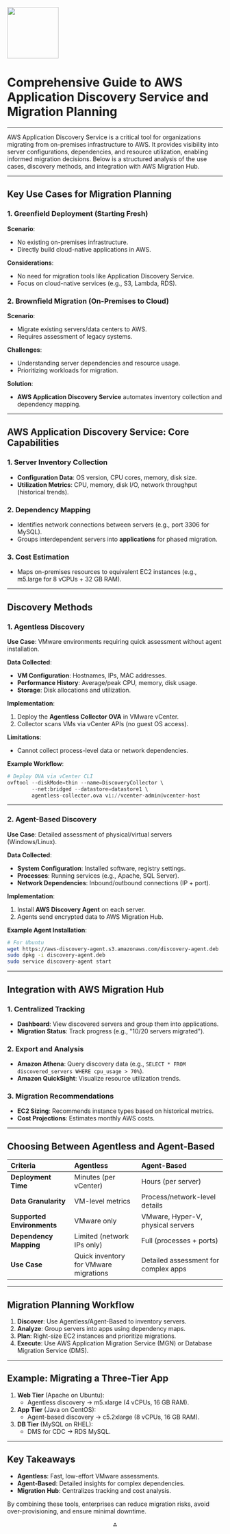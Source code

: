 <img src="https://r2cdn.perplexity.ai/pplx-full-logo-primary-dark%402x.png" class="logo" width="120"/>

# Comprehensive Guide to AWS Application Discovery Service and Migration Planning

---

AWS Application Discovery Service is a critical tool for organizations migrating from on-premises infrastructure to AWS. It provides visibility into server configurations, dependencies, and resource utilization, enabling informed migration decisions. Below is a structured analysis of the use cases, discovery methods, and integration with AWS Migration Hub.

---

## **Key Use Cases for Migration Planning**

### 1. **Greenfield Deployment (Starting Fresh)**

**Scenario**:

- No existing on-premises infrastructure.
- Directly build cloud-native applications in AWS.

**Considerations**:

- No need for migration tools like Application Discovery Service.
- Focus on cloud-native services (e.g., S3, Lambda, RDS).


### 2. **Brownfield Migration (On-Premises to Cloud)**

**Scenario**:

- Migrate existing servers/data centers to AWS.
- Requires assessment of legacy systems.

**Challenges**:

- Understanding server dependencies and resource usage.
- Prioritizing workloads for migration.

**Solution**:

- **AWS Application Discovery Service** automates inventory collection and dependency mapping.

---

## **AWS Application Discovery Service: Core Capabilities**

### 1. **Server Inventory Collection**

- **Configuration Data**: OS version, CPU cores, memory, disk size.
- **Utilization Metrics**: CPU, memory, disk I/O, network throughput (historical trends).


### 2. **Dependency Mapping**

- Identifies network connections between servers (e.g., port 3306 for MySQL).
- Groups interdependent servers into **applications** for phased migration.


### 3. **Cost Estimation**

- Maps on-premises resources to equivalent EC2 instances (e.g., m5.large for 8 vCPUs + 32 GB RAM).

---

## **Discovery Methods**

### 1. **Agentless Discovery**

**Use Case**: VMware environments requiring quick assessment without agent installation.

**Data Collected**:

- **VM Configuration**: Hostnames, IPs, MAC addresses.
- **Performance History**: Average/peak CPU, memory, disk usage.
- **Storage**: Disk allocations and utilization.

**Implementation**:

1. Deploy the **Agentless Collector OVA** in VMware vCenter.
2. Collector scans VMs via vCenter APIs (no guest OS access).

**Limitations**:

- Cannot collect process-level data or network dependencies.

**Example Workflow**:

```python  
# Deploy OVA via vCenter CLI  
ovftool --diskMode=thin --name=DiscoveryCollector \  
        --net:bridged --datastore=datastore1 \  
        agentless-collector.ova vi://vcenter-admin@vcenter-host  
```

---

### 2. **Agent-Based Discovery**

**Use Case**: Detailed assessment of physical/virtual servers (Windows/Linux).

**Data Collected**:

- **System Configuration**: Installed software, registry settings.
- **Processes**: Running services (e.g., Apache, SQL Server).
- **Network Dependencies**: Inbound/outbound connections (IP + port).

**Implementation**:

1. Install **AWS Discovery Agent** on each server.
2. Agents send encrypted data to AWS Migration Hub.

**Example Agent Installation**:

```bash  
# For Ubuntu  
wget https://aws-discovery-agent.s3.amazonaws.com/discovery-agent.deb  
sudo dpkg -i discovery-agent.deb  
sudo service discovery-agent start  
```

---

## **Integration with AWS Migration Hub**

### 1. **Centralized Tracking**

- **Dashboard**: View discovered servers and group them into applications.
- **Migration Status**: Track progress (e.g., "10/20 servers migrated").


### 2. **Export and Analysis**

- **Amazon Athena**: Query discovery data (e.g., `SELECT * FROM discovered_servers WHERE cpu_usage > 70%`).
- **Amazon QuickSight**: Visualize resource utilization trends.


### 3. **Migration Recommendations**

- **EC2 Sizing**: Recommends instance types based on historical metrics.
- **Cost Projections**: Estimates monthly AWS costs.

---

## **Choosing Between Agentless and Agent-Based**

| **Criteria** | **Agentless** | **Agent-Based** |
| :-- | :-- | :-- |
| **Deployment Time** | Minutes (per vCenter) | Hours (per server) |
| **Data Granularity** | VM-level metrics | Process/network-level details |
| **Supported Environments** | VMware only | VMware, Hyper-V, physical servers |
| **Dependency Mapping** | Limited (network IPs only) | Full (processes + ports) |
| **Use Case** | Quick inventory for VMware migrations | Detailed assessment for complex apps |

---

## **Migration Planning Workflow**

1. **Discover**: Use Agentless/Agent-Based to inventory servers.
2. **Analyze**: Group servers into apps using dependency maps.
3. **Plan**: Right-size EC2 instances and prioritize migrations.
4. **Execute**: Use AWS Application Migration Service (MGN) or Database Migration Service (DMS).

---

## **Example: Migrating a Three-Tier App**

1. **Web Tier** (Apache on Ubuntu):
    - Agentless discovery → m5.xlarge (4 vCPUs, 16 GB RAM).
2. **App Tier** (Java on CentOS):
    - Agent-based discovery → c5.2xlarge (8 vCPUs, 16 GB RAM).
3. **DB Tier** (MySQL on RHEL):
    - DMS for CDC → RDS MySQL.

---

## **Key Takeaways**

- **Agentless**: Fast, low-effort VMware assessments.
- **Agent-Based**: Detailed insights for complex dependencies.
- **Migration Hub**: Centralizes tracking and cost analysis.

By combining these tools, enterprises can reduce migration risks, avoid over-provisioning, and ensure minimal downtime.

<div style="text-align: center">⁂</div>

[^1]: https://docs.aws.amazon.com/application-discovery/latest/userguide/what-is-appdiscovery.html

[^2]: https://docs.aws.amazon.com/application-discovery/latest/userguide/console-walkthrough.html

[^3]: https://aws.amazon.com/about-aws/whats-new/2024/11/aws-application-discovery-service-integration-application-migration-service

[^4]: https://aws.amazon.com/blogs/aws/aws-application-discovery-service-update-agentless-discovery-for-vmware/

[^5]: https://faddom.com/aws-application-discovery-service-the-basics-and-how-to-get-started/

[^6]: https://www.servicenow.com/community/developer-forum/difference-between-agent-vs-agentless-discovery/m-p/1940890

[^7]: https://docs.aws.amazon.com/application-discovery/latest/userguide/agentless-collector-gs-prerequisites.html

[^8]: https://www.techtarget.com/searchaws/definition/AWS-Migration-Hub

[^9]: https://aws.amazon.com/application-discovery/features/

[^10]: https://bairavcloud.com/aws-application-discovery-service-agentless-vs-agent-based/

[^11]: https://aws.amazon.com/application-discovery/

[^12]: https://tutorialsdojo.com/aws-application-discovery-service/

[^13]: https://docs.aws.amazon.com/application-discovery/latest/APIReference/Welcome.html

[^14]: https://docs.aws.amazon.com/application-discovery/latest/userguide/discovery-import.html

[^15]: https://aws.amazon.com/solutions/new-to-aws/migration-planning/

[^16]: https://docs.aws.amazon.com/application-discovery/latest/userguide/agentless-collector.html

[^17]: https://docs.aws.amazon.com/migrationhub/latest/ug/gs-new-user-discovery.html

[^18]: https://aws.amazon.com/solutions/migration/infrastructure-application-discovery/

[^19]: https://library.wiremock.org/catalog/api/a/amazonaws.com/amazonaws-com-discovery/

[^20]: https://pages.awscloud.com/How-AWS-Migration-Hub-Helps-You-Plan-Track-and-Complete-Your-Application-Migrations_2019_0622-MIG_OD.html?amp%3Btrk=ep_card-el_a131l000005jhbsqai

[^21]: https://docs.aws.amazon.com/application-discovery/latest/userguide/discovery-agent.html

[^22]: https://k21academy.com/amazon-web-services/aws-solutions-architect/aws-application-discovery-service/

[^23]: https://docs.aws.amazon.com/migrationhub/latest/ug/whatishub.html

[^24]: https://virima.com/blog/agent-based-vs-agentless-discovery-which-is-best-for-your-business

[^25]: https://aws.amazon.com/migration-hub/faqs/

[^26]: https://docs.motadata.com/itsm/user-guide/build/html/asset-management/asset-discovery/agent-based-vs-agentless-method.html

[^27]: https://docs.aws.amazon.com/application-discovery/latest/userguide/install.html

[^28]: https://aws.amazon.com/application-discovery/pricing/

[^29]: https://aws.amazon.com/application-discovery/faqs/

[^30]: https://docs.aws.amazon.com/application-discovery/latest/userguide/agentless-collector-gs-configure.html

[^31]: https://aws.amazon.com/prescriptive-guidance/migration-tools/migration-discovery-tools/

[^32]: https://6sense.com/tech/data-management/awsapplicationdiscoveryservice-vs-amazonkinesis

[^33]: https://docs.aws.amazon.com/application-discovery/latest/userguide/security.html

